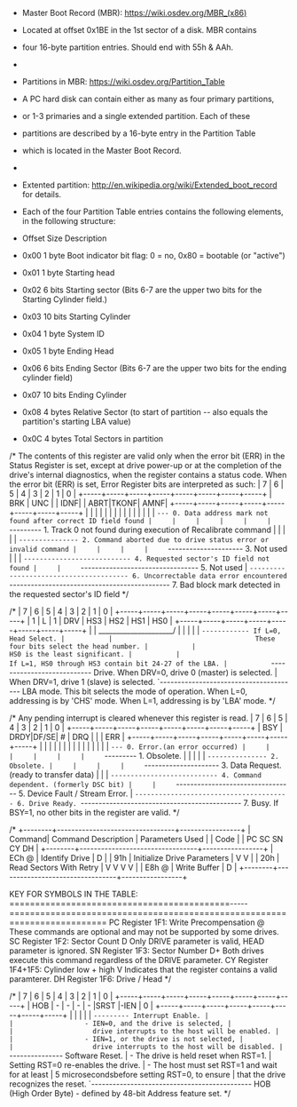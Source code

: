  * Master Boot Record (MBR): https://wiki.osdev.org/MBR_(x86)
 *   Located at offset 0x1BE in the 1st sector of a disk. MBR contains
 *   four 16-byte partition entries. Should end with 55h & AAh.
 *
 * Partitions in MBR: https://wiki.osdev.org/Partition_Table
 *   A PC hard disk can contain either as many as four primary partitions,
 *   or 1-3 primaries and a single extended partition. Each of these
 *   partitions are described by a 16-byte entry in the Partition Table
 *   which is located in the Master Boot Record.
 *
 * Extented partition: http://en.wikipedia.org/wiki/Extended_boot_record for details.

 * Each of the four Partition Table entries contains the following elements, in the following structure:

 * Offset	Size	Description
 * 0x00		1 byte	Boot indicator bit flag: 0 = no, 0x80 = bootable (or "active")
 * 0x01		1 byte	Starting head
 * 0x02		6 bits	Starting sector (Bits 6-7 are the upper two bits for the Starting Cylinder field.)
 * 0x03		10 bits	Starting Cylinder
 * 0x04		1 byte	System ID
 * 0x05		1 byte	Ending Head
 * 0x06		6 bits	Ending Sector (Bits 6-7 are the upper two bits for the ending cylinder field)
 * 0x07		10 bits	Ending Cylinder
 * 0x08		4 bytes	Relative Sector (to start of partition -- also equals the partition's starting LBA value)
 * 0x0C		4 bytes	Total Sectors in partition

/* 	The contents of this register are valid only when the error bit
    (ERR) in the Status Register is set, except at drive power-up or at the
    completion of the drive's internal diagnostics, when the register
    contains a status code.
    When the error bit (ERR) is set, Error Register bits are interpreted as such:
    |  7  |  6  |  5  |  4  |  3  |  2  |  1  |  0  |
    +-----+-----+-----+-----+-----+-----+-----+-----+
    | BRK | UNC |     | IDNF|     | ABRT|TKONF| AMNF|
    +-----+-----+-----+-----+-----+-----+-----+-----+
        |     |     |     |     |     |     |     |
        |     |     |     |     |     |     |     `--- 0. Data address mark not found after correct ID field found
        |     |     |     |     |     |     `--------- 1. Track 0 not found during execution of Recalibrate command
        |     |     |     |     |     `--------------- 2. Command aborted due to drive status error or invalid command
        |     |     |     |     `--------------------- 3. Not used
        |     |     |     `--------------------------- 4. Requested sector's ID field not found
        |     |     `--------------------------------- 5. Not used
        |     `--------------------------------------- 6. Uncorrectable data error encountered
        `--------------------------------------------- 7. Bad block mark detected in the requested sector's ID field
*/

/*	|  7  |  6  |  5  |  4  |  3  |  2  |  1  |  0  |
    +-----+-----+-----+-----+-----+-----+-----+-----+
    |  1  |  L  |  1  | DRV | HS3 | HS2 | HS1 | HS0 |
    +-----+-----+-----+-----+-----+-----+-----+-----+
                |           |   \_____________________/
                |           |              |
                |           |              `------------ If L=0, Head Select.
                |           |                                    These four bits select the head number.
                |           |                                    HS0 is the least significant.
                |           |                            If L=1, HS0 through HS3 contain bit 24-27 of the LBA.
                |           `--------------------------- Drive. When DRV=0, drive 0 (master) is selected. 
                |                                               When DRV=1, drive 1 (slave) is selected.
                `--------------------------------------- LBA mode. This bit selects the mode of operation.
                                                                When L=0, addressing is by 'CHS' mode.
                                                                When L=1, addressing is by 'LBA' mode.
*/

/* 	Any pending interrupt is cleared whenever this register is read.
    |  7  |  6  |  5  |  4  |  3  |  2  |  1  |  0  |
    +-----+-----+-----+-----+-----+-----+-----+-----+
    | BSY | DRDY|DF/SE|  #  | DRQ |     |     | ERR |
    +-----+-----+-----+-----+-----+-----+-----+-----+
        |     |     |     |     |     |     |     |
        |     |     |     |     |     |     |     `--- 0. Error.(an error occurred)
        |     |     |     |     |     |     `--------- 1. Obsolete.
        |     |     |     |     |     `--------------- 2. Obsolete.
        |     |     |     |     `--------------------- 3. Data Request. (ready to transfer data)
        |     |     |     `--------------------------- 4. Command dependent. (formerly DSC bit)
        |     |     `--------------------------------- 5. Device Fault / Stream Error.
        |     `--------------------------------------- 6. Drive Ready.
        `--------------------------------------------- 7. Busy. If BSY=1, no other bits in the register are valid.
*/

/*
+--------+---------------------------------+-----------------+
| Command| Command Description             | Parameters Used |
| Code   |                                 | PC SC SN CY DH  |
+--------+---------------------------------+-----------------+
| ECh  @ | Identify Drive                  |             D   |
| 91h    | Initialize Drive Parameters     |    V        V   |
| 20h    | Read Sectors With Retry         |    V  V  V  V   |
| E8h  @ | Write Buffer                    |             D   |
+--------+---------------------------------+-----------------+

KEY FOR SYMBOLS IN THE TABLE:
===========================================-----=========================================================================
PC    Register 1F1: Write Precompensation	@     These commands are optional and may not be supported by some drives.
SC    Register 1F2: Sector Count		D     Only DRIVE parameter is valid, HEAD parameter is ignored.
SN    Register 1F3: Sector Number		D+    Both drives execute this command regardless of the DRIVE parameter.
CY    Register 1F4+1F5: Cylinder low + high	V     Indicates that the register contains a valid paramterer.
DH    Register 1F6: Drive / Head
*/

/*	|  7  |  6  |  5  |  4  |  3  |  2  |  1  |  0  |
+-----+-----+-----+-----+-----+-----+-----+-----+
| HOB |  -  |  -  |  -  |  -  |SRST |-IEN |  0  |
+-----+-----+-----+-----+-----+-----+-----+-----+
    |                             |     |
    |                             |     `--------- Interrupt Enable.
    |                             |                  - IEN=0, and the drive is selected,
    |                             |                    drive interrupts to the host will be enabled.
    |                             |                  - IEN=1, or the drive is not selected,
    |                             |                    drive interrupts to the host will be disabled.
    |                             `--------------- Software Reset.
    |                                                - The drive is held reset when RST=1.
    |                                                  Setting RST=0 re-enables the drive.
    |                                                - The host must set RST=1 and wait for at least
    |                                                  5 microsecondsbefore setting RST=0, to ensure
    |                                                  that the drive recognizes the reset.
    `--------------------------------------------- HOB (High Order Byte)
                                                    - defined by 48-bit Address feature set.
*/
